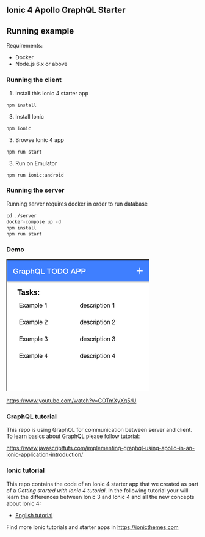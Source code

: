 ## Ionic 4 Apollo GraphQL Starter

## Running example

Requirements:

- Docker
- Node.js 6.x or above

### Running the client

1.  Install this Ionic 4 starter app
```
npm install
```
3. Install Ionic
```
npm ionic
```

3. Browse Ionic 4 app
```
npm run start
```

3. Run on Emulator
```
npm run ionic:android
```
### Running the server

Running server requires docker in order to run database

```
cd ./server
docker-compose up -d
npm install
npm run start
```

### Demo

![](./resources/screenshot.png)

https://www.youtube.com/watch?v=COTmXyXg5rU


### GraphQL tutorial

This repo is using GraphQL for communication between server and client.
To learn basics about GraphQL please follow tutorial:

https://www.javascripttuts.com/implementing-graphql-using-apollo-in-an-ionic-application-introduction/

### Ionic tutorial

This repo contains the code of an Ionic 4 starter app that we created as part of a *Getting started with Ionic 4 tutorial*. In the following tutorial your will learn the differences between Ionic 3 and Ionic 4 and all the new concepts about Ionic 4:

- [English tutorial](https://ionicthemes.com/tutorials/about/ionic-4-vs-ionic-3)

Find more Ionic tutorials and starter apps in https://ionicthemes.com
